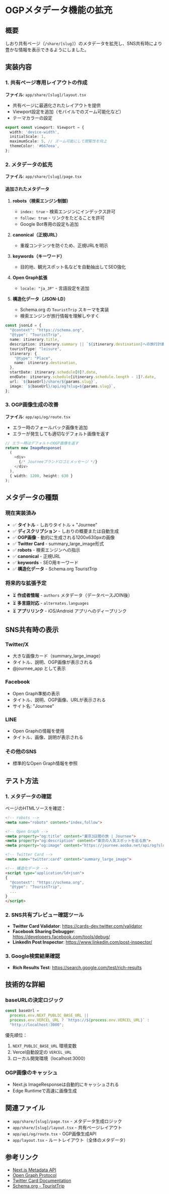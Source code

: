 # OGPメタデータ機能の拡充

## 概要

しおり共有ページ（`/share/[slug]`）のメタデータを拡充し、SNS共有時により豊かな情報を表示できるようにしました。

## 実装内容

### 1. 共有ページ専用レイアウトの作成

**ファイル**: `app/share/[slug]/layout.tsx`

- 共有ページに最適化されたレイアウトを提供
- Viewport設定を追加（モバイルでのズーム可能化など）
- テーマカラーの設定

```typescript
export const viewport: Viewport = {
  width: 'device-width',
  initialScale: 1,
  maximumScale: 5, // ズーム可能にして閲覧性を向上
  themeColor: '#667eea',
};
```

### 2. メタデータの拡充

**ファイル**: `app/share/[slug]/page.tsx`

#### 追加されたメタデータ

1. **robots（検索エンジン制御）**
   - `index: true` - 検索エンジンにインデックス許可
   - `follow: true` - リンクをたどることを許可
   - Google Bot専用の設定も追加

2. **canonical（正規URL）**
   - 重複コンテンツを防ぐため、正規URLを明示

3. **keywords（キーワード）**
   - 目的地、観光スポット名などを自動抽出してSEO強化

4. **Open Graph拡張**
   - `locale: "ja_JP"` - 言語設定を追加

5. **構造化データ（JSON-LD）**
   - Schema.org の `TouristTrip` スキーマを実装
   - 検索エンジンが旅行情報を理解しやすく

```typescript
const jsonLd = {
  "@context": "https://schema.org",
  "@type": "TouristTrip",
  name: itinerary.title,
  description: itinerary.summary || `${itinerary.destination}への旅行計画`,
  touristType: "leisure",
  itinerary: {
    "@type": "Place",
    name: itinerary.destination,
  },
  startDate: itinerary.schedule[0]?.date,
  endDate: itinerary.schedule[itinerary.schedule.length - 1]?.date,
  url: `${baseUrl}/share/${params.slug}`,
  image: `${baseUrl}/api/og?slug=${params.slug}`,
};
```

### 3. OGP画像生成の改善

**ファイル**: `app/api/og/route.tsx`

- エラー時のフォールバック画像を追加
- エラーが発生しても適切なデフォルト画像を返す

```typescript
// エラー時はデフォルトのOGP画像を返す
return new ImageResponse(
  (
    <div>
      {/* Journeeブランドロゴとメッセージ */}
    </div>
  ),
  { width: 1200, height: 630 }
);
```

## メタデータの種類

### 現在実装済み

- ✅ **タイトル** - しおりタイトル + "Journee"
- ✅ **ディスクリプション** - しおりの概要または自動生成
- ✅ **OGP画像** - 動的に生成される1200x630pxの画像
- ✅ **Twitter Card** - summary_large_image形式
- ✅ **robots** - 検索エンジンへの指示
- ✅ **canonical** - 正規URL
- ✅ **keywords** - SEO用キーワード
- ✅ **構造化データ** - Schema.org TouristTrip

### 将来的な拡張予定

- ⏳ **作成者情報** - `authors` メタデータ（データベースJOIN後）
- ⏳ **多言語対応** - `alternates.languages`
- ⏳ **アプリリンク** - iOS/Android アプリへのディープリンク

## SNS共有時の表示

### Twitter/X
- 大きな画像カード（summary_large_image）
- タイトル、説明、OGP画像が表示される
- @journee_app として表示

### Facebook
- Open Graph準拠の表示
- タイトル、説明、OGP画像、URLが表示される
- サイト名: "Journee"

### LINE
- Open Graphの情報を使用
- タイトル、画像、説明が表示される

### その他のSNS
- 標準的なOpen Graph情報を参照

## テスト方法

### 1. メタデータの確認

ページのHTMLソースを確認：

```html
<!-- robots -->
<meta name="robots" content="index,follow">

<!-- Open Graph -->
<meta property="og:title" content="東京3日間の旅 | Journee">
<meta property="og:description" content="東京の人気スポットを巡る旅">
<meta property="og:image" content="https://journee.aooba.net/api/og?slug=xxx">

<!-- Twitter Card -->
<meta name="twitter:card" content="summary_large_image">

<!-- 構造化データ -->
<script type="application/ld+json">
{
  "@context": "https://schema.org",
  "@type": "TouristTrip",
  ...
}
</script>
```

### 2. SNS共有プレビュー確認ツール

- **Twitter Card Validator**: https://cards-dev.twitter.com/validator
- **Facebook Sharing Debugger**: https://developers.facebook.com/tools/debug/
- **LinkedIn Post Inspector**: https://www.linkedin.com/post-inspector/

### 3. Google検索結果確認

- **Rich Results Test**: https://search.google.com/test/rich-results

## 技術的な詳細

### baseURLの決定ロジック

```typescript
const baseUrl =
  process.env.NEXT_PUBLIC_BASE_URL || 
  process.env.VERCEL_URL ? `https://${process.env.VERCEL_URL}` : 
  "http://localhost:3000";
```

優先順位：
1. `NEXT_PUBLIC_BASE_URL` 環境変数
2. Vercel自動設定の `VERCEL_URL`
3. ローカル開発環境（localhost:3000）

### OGP画像のキャッシュ

- Next.js ImageResponseは自動的にキャッシュされる
- Edge Runtimeで高速に画像生成

## 関連ファイル

- `app/share/[slug]/page.tsx` - メタデータ生成ロジック
- `app/share/[slug]/layout.tsx` - 共有ページレイアウト
- `app/api/og/route.tsx` - OGP画像生成API
- `app/layout.tsx` - ルートレイアウト（全体のメタデータ）

## 参考リンク

- [Next.js Metadata API](https://nextjs.org/docs/app/building-your-application/optimizing/metadata)
- [Open Graph Protocol](https://ogp.me/)
- [Twitter Card Documentation](https://developer.twitter.com/en/docs/twitter-for-websites/cards/overview/abouts-cards)
- [Schema.org - TouristTrip](https://schema.org/TouristTrip)
